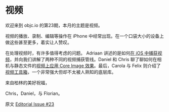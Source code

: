 # 视频

欢迎来到 objc.io 的第23期，本月的主题是视频。

视频的播放、录制、编辑等操作在 iPhone 中经常出现。在一个口袋大小的设备上做这些甚至更多，着实让人赞叹。

在处理视频时，有许多值得考虑的问题。 Adriaan 讲述的是如何[在 iOS 中捕获视频][1]，并向我们讲解了两种不同的视频捕获管线。Daniel 和 Chris 聊了聊如何在相机与静态文件的[视频上应用 Core Image 效果][2]。最后，Carola 与 Felix 则介绍了[视频工具箱][3]，一个非常强大但却不太被人熟知的底层库。

来自柏林的美好祝福，

Chris，Daniel，与 Florian。

[1]:http://objccn.io/issue-23-1/
[2]:http://objccn.io/issue-23-2/
[3]:http://objccn.io/issue-23-3/

原文 [Editorial Issue #23](http://www.objc.io/issue-23/editorial.html)